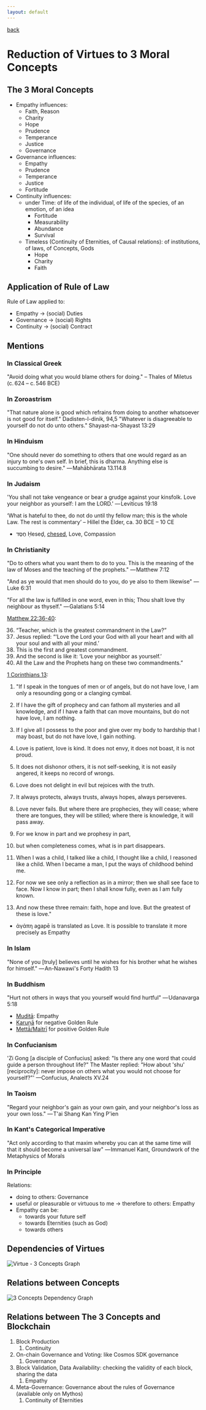 ```yaml
---
layout: default
---
```

[back](./)

# Reduction of Virtues to 3 Moral Concepts

## The 3 Moral Concepts

- Empathy influences:
    - Faith, Reason
    - Charity
    - Hope
    - Prudence
    - Temperance
    - Justice
    - Governance
- Governance influences:
    - Empathy
    - Prudence
    - Temperance
    - Justice
    - Fortitude
- Continuity influences: 
    - under Time: of life of the individual, of life of the species, of an emotion, of an idea
        - Fortitude
        - Measurability
        - Abundance
        - Survival
    - Timeless (Continuity of Eternities, of Causal relations): of institutions, of laws, of Concepts, Gods
        - Hope
        - Charity
        - Faith

## Application of Rule of Law

Rule of Law applied to:
- Empathy -> (social) Duties
- Governance -> (social) Rights
- Continuity -> (social) Contract

## Mentions

### In Classical Greek

"Avoid doing what you would blame others for doing." – Thales of Miletus (c. 624 – c. 546 BCE)

### In Zoroastrism

"That nature alone is good which refrains from doing to another whatsoever is not good for itself." Dadisten-I-dinik, 94,5
"Whatever is disagreeable to yourself do not do unto others." Shayast-na-Shayast 13:29

### In Hinduism

"One should never do something to others that one would regard as an injury to one's own self. In brief, this is dharma. Anything else is succumbing to desire." — Mahābhārata 13.114.8

### In Judaism

'You shall not take vengeance or bear a grudge against your kinsfolk. Love your neighbor as yourself: I am the LORD.' — Leviticus 19:18

‘What is hateful to thee, do not do until thy fellow man; this is the whole Law. The rest is commentary’ – Hillel the Elder, ca. 30 BCE – 10 CE

- חֶסֶד Ḥeseḏ, [chesed](https://en.wikipedia.org/wiki/Chesed), Love, Compassion

### In Christianity

"Do to others what you want them to do to you. This is the meaning of the law of Moses and the teaching of the prophets." — Matthew 7:12

"And as ye would that men should do to you, do ye also to them likewise" — Luke 6:31

"For all the law is fulfilled in one word, even in this; Thou shalt love thy neighbour as thyself." — Galatians 5:14

[Matthew 22:36-40](https://www.biblegateway.com/passage/?search=Matthew+22%3A36-40&version=NIV):

36. “Teacher, which is the greatest commandment in the Law?”
1. Jesus replied: “‘Love the Lord your God with all your heart and with all your soul and with all your mind.’
1. This is the first and greatest commandment.
1. And the second is like it: ‘Love your neighbor as yourself.’
1. All the Law and the Prophets hang on these two commandments.”


[1 Corinthians 13](https://www.biblegateway.com/passage/?search=1+Corinthians+13&version=NIV):

1. "If I speak in the tongues of men or of angels, but do not have love, I am only a resounding gong or a clanging cymbal. 
1. If I have the gift of prophecy and can fathom all mysteries and all knowledge, and if I have a faith that can move mountains, but do not have love, I am nothing. 
1. If I give all I possess to the poor and give over my body to hardship that I may boast, but do not have love, I gain nothing.

1. Love is patient, love is kind. It does not envy, it does not boast, it is not proud. 
1. It does not dishonor others, it is not self-seeking, it is not easily angered, it keeps no record of wrongs. 
1. Love does not delight in evil but rejoices with the truth. 
1. It always protects, always trusts, always hopes, always perseveres.

1. Love never fails. But where there are prophecies, they will cease; where there are tongues, they will be stilled; where there is knowledge, it will pass away. 
1. For we know in part and we prophesy in part, 
1. but when completeness comes, what is in part disappears. 
1. When I was a child, I talked like a child, I thought like a child, I reasoned like a child. When I became a man, I put the ways of childhood behind me. 
1. For now we see only a reflection as in a mirror; then we shall see face to face. Now I know in part; then I shall know fully, even as I am fully known.

1. And now these three remain: faith, hope and love. But the greatest of these is love."

- ἀγάπη agapē is translated as Love. It is possible to translate it more precisely as Empathy

### In Islam

"None of you [truly] believes until he wishes for his brother what he wishes for himself." — An-Nawawi's Forty Hadith 13

### In Buddhism

"Hurt not others in ways that you yourself would find hurtful" — Udanavarga 5:18
- [Muditā](https://en.wikipedia.org/wiki/Mudita): Empathy
- [Karuṇā](https://en.wikipedia.org/wiki/Karu%E1%B9%87%C4%81) for negative Golden Rule
- [Mettā/Maitrī](https://en.wikipedia.org/wiki/Maitr%C4%AB) for positive Golden Rule

### In Confucianism

'Zi Gong [a disciple of Confucius] asked: "Is there any one word that could guide a person throughout life?"
The Master replied: 
"How about 'shu' [reciprocity]: never impose on others what you would not choose for yourself?"' —Confucius, Analects XV.24

### In Taoism

"Regard your neighbor's gain as your own gain, and your neighbor's loss as your own loss." — T'ai Shang Kan Ying P'ien

### In Kant's Categorical Imperative

"Act only according to that maxim whereby you can at the same time will that it should become a universal law" — Immanuel Kant, Groundwork of the Metaphysics of Morals

### In Principle

Relations:
- doing to others: Governance
- useful or pleasurable or virtuous to me -> therefore to others: Empathy
- Empathy can be: 
  - towards your future self
  - towards Eternities (such as God)
  - towards others

## Dependencies of Virtues

![Virtue - 3 Concepts Graph](/images/3virtues2.png)

## Relations between Concepts

![3 Concepts Dependency Graph](/images/3concepts.png)


## Relations between The 3 Concepts and Blockchain


1. Block Production
    1. Continuity
1. On-chain Governance and Voting: like Cosmos SDK governance 
    1. Governance
1. Block Validation, Data Availability: checking the validity of each block, sharing the data
    1. Empathy
1. Meta-Governance: Governance about the rules of Governance (available only on Mythos)
    1. Continuity of Eternities
